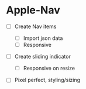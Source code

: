 # Apple-Nav
- [ ] Create Nav items
  - [ ] Import json data
  - [ ] Responsive 
- [ ] Create sliding indicator
  - [ ] Responsive on resize
- [ ] Pixel perfect, styling/sizing
  
